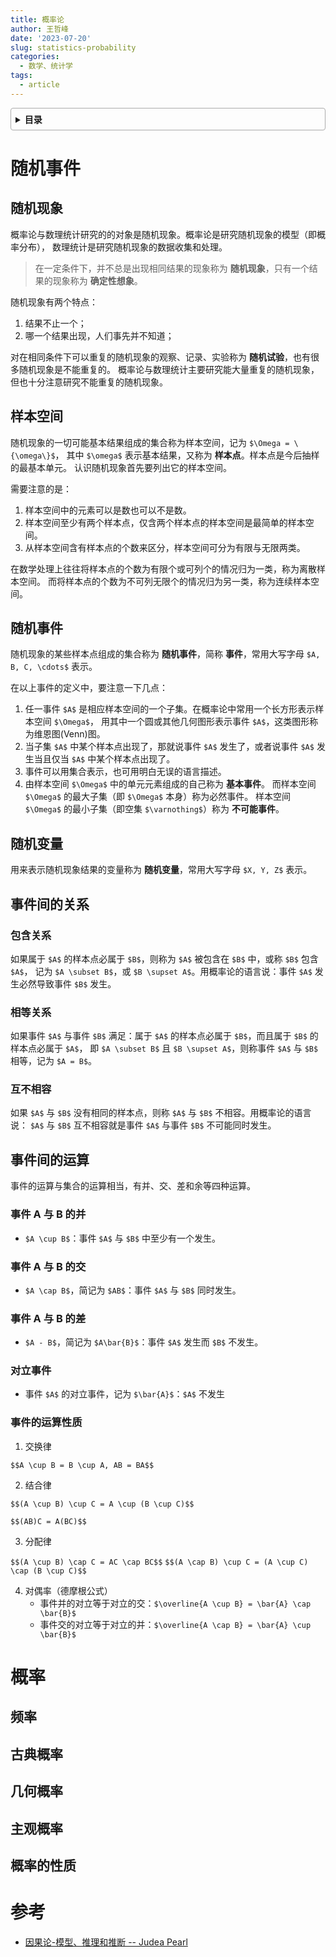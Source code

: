 ```yaml
---
title: 概率论
author: 王哲峰
date: '2023-07-20'
slug: statistics-probability
categories:
  - 数学、统计学
tags:
  - article
---
```


<style>
details {
    border: 1px solid #aaa;
    border-radius: 4px;
    padding: .5em .5em 0;
}
summary {
    font-weight: bold;
    margin: -.5em -.5em 0;
    padding: .5em;
}
details[open] {
    padding: .5em;
}
details[open] summary {
    border-bottom: 1px solid #aaa;
    margin-bottom: .5em;
}
img {
    pointer-events: none;
}
</style>

<details><summary>目录</summary><p>

- [随机事件](#随机事件)
  - [随机现象](#随机现象)
  - [样本空间](#样本空间)
  - [随机事件](#随机事件-1)
  - [随机变量](#随机变量)
  - [事件间的关系](#事件间的关系)
    - [包含关系](#包含关系)
    - [相等关系](#相等关系)
    - [互不相容](#互不相容)
  - [事件间的运算](#事件间的运算)
    - [事件 A 与 B 的并](#事件-a-与-b-的并)
    - [事件 A 与 B 的交](#事件-a-与-b-的交)
    - [事件 A 与 B 的差](#事件-a-与-b-的差)
    - [对立事件](#对立事件)
    - [事件的运算性质](#事件的运算性质)
- [概率](#概率)
  - [频率](#频率)
  - [古典概率](#古典概率)
  - [几何概率](#几何概率)
  - [主观概率](#主观概率)
  - [概率的性质](#概率的性质)
- [参考](#参考)
</p></details><p></p>


# 随机事件

## 随机现象

概率论与数理统计研究的的对象是随机现象。概率论是研究随机现象的模型（即概率分布），
数理统计是研究随机现象的数据收集和处理。

> 在一定条件下，并不总是出现相同结果的现象称为 **随机现象**，只有一个结果的现象称为 **确定性想象**。

随机现象有两个特点：

1. 结果不止一个；
2. 哪一个结果出现，人们事先并不知道；

对在相同条件下可以重复的随机现象的观察、记录、实验称为 **随机试验**，也有很多随机现象是不能重复的。
概率论与数理统计主要研究能大量重复的随机现象，但也十分注意研究不能重复的随机现象。

## 样本空间

随机现象的一切可能基本结果组成的集合称为样本空间，记为 `$\Omega = \{\omega\}$`，
其中 `$\omega$` 表示基本结果，又称为 **样本点**。样本点是今后抽样的最基本单元。
认识随机现象首先要列出它的样本空间。

需要注意的是：

1. 样本空间中的元素可以是数也可以不是数。
2. 样本空间至少有两个样本点，仅含两个样本点的样本空间是最简单的样本空间。
3. 从样本空间含有样本点的个数来区分，样本空间可分为有限与无限两类。

在数学处理上往往将样本点的个数为有限个或可列个的情况归为一类，称为离散样本空间。
而将样本点的个数为不可列无限个的情况归为另一类，称为连续样本空间。

## 随机事件

随机现象的某些样本点组成的集合称为 **随机事件**，简称 **事件**，常用大写字母 `$A, B, C, \cdots$` 表示。

在以上事件的定义中，要注意一下几点：

1. 任一事件 `$A$` 是相应样本空间的一个子集。在概率论中常用一个长方形表示样本空间 `$\Omega$`，
   用其中一个圆或其他几何图形表示事件 `$A$`，这类图形称为维恩图(Venn)图。
2. 当子集 `$A$` 中某个样本点出现了，那就说事件 `$A$` 发生了，或者说事件 `$A$` 发生当且仅当 `$A$` 中某个样本点出现了。
3. 事件可以用集合表示，也可用明白无误的语言描述。
4. 由样本空间 `$\Omega$` 中的单元元素组成的自己称为 **基本事件**。
   而样本空间 `$\Omega$` 的最大子集（即 `$\Omega$` 本身）称为必然事件。
   样本空间 `$\Omega$` 的最小子集（即空集 `$\varnothing$`）称为 **不可能事件**。

## 随机变量

用来表示随机现象结果的变量称为 **随机变量**，常用大写字母 `$X, Y, Z$` 表示。

## 事件间的关系

### 包含关系

如果属于 `$A$` 的样本点必属于 `$B$`，则称为 `$A$` 被包含在 `$B$` 中，或称 `$B$` 包含 `$A$`，
记为 `$A \subset B$`，或 `$B \supset A$`。用概率论的语言说：事件 `$A$` 发生必然导致事件 `$B$` 发生。

### 相等关系

如果事件 `$A$` 与事件 `$B$` 满足：属于 `$A$` 的样本点必属于 `$B$`，而且属于 `$B$` 的样本点必属于 `$A$`，
即 `$A \subset B$` 且 `$B \supset A$`，则称事件 `$A$` 与 `$B$` 相等，记为 `$A = B$`。

### 互不相容

如果 `$A$` 与 `$B$` 没有相同的样本点，则称 `$A$` 与 `$B$` 不相容。用概率论的语言说：
`$A$` 与 `$B$` 互不相容就是事件 `$A$` 与事件 `$B$` 不可能同时发生。

## 事件间的运算

事件的运算与集合的运算相当，有并、交、差和余等四种运算。

### 事件 A 与 B 的并

* `$A \cup B$`：事件 `$A$` 与 `$B$` 中至少有一个发生。

### 事件 A 与 B 的交

* `$A \cap B$`，简记为 `$AB$`：事件 `$A$` 与 `$B$` 同时发生。

### 事件 A 与 B 的差

* `$A - B$`，简记为 `$A\bar{B}$`：事件 `$A$` 发生而 `$B$` 不发生。

### 对立事件

* 事件 `$A$` 的对立事件，记为 `$\bar{A}$`：`$A$` 不发生

### 事件的运算性质

1. 交换律

`$$A \cup B = B \cup A, AB = BA$$`

2. 结合律

`$$(A \cup B) \cup C = A \cup (B \cup C)$$`

`$$(AB)C = A(BC)$$`

3. 分配律

`$$(A \cup B) \cap C = AC \cap BC$$`
`$$(A \cap B) \cup C = (A \cup C) \cap (B \cup C)$$`

4. 对偶率（德摩根公式）
    - 事件并的对立等于对立的交：`$\overline{A \cup B} = \bar{A} \cap \bar{B}$`
    - 事件交的对立等于对立的并：`$\overline{A \cap B} = \bar{A} \cup \bar{B}$`

# 概率

## 频率

## 古典概率


## 几何概率


## 主观概率


## 概率的性质

# 参考

* [因果论-模型、推理和推断 -- Judea Pearl]()
